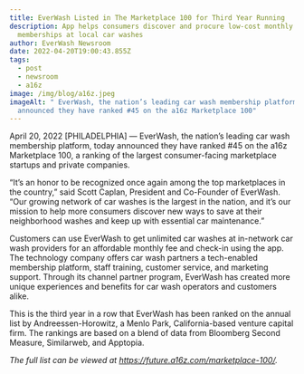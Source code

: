 ```yaml
---
title: EverWash Listed in The Marketplace 100 for Third Year Running
description: App helps consumers discover and procure low-cost monthly
  memberships at local car washes
author: EverWash Newsroom
date: 2022-04-20T19:00:43.855Z
tags:
  - post
  - newsroom
  - a16z
image: /img/blog/a16z.jpeg
imageAlt: " EverWash, the nation’s leading car wash membership platform, today
  announced they have ranked #45 on the a16z Marketplace 100"
---
```

April 20, 2022 \[PHILADELPHIA] — EverWash, the nation’s leading car wash membership platform, today announced they have ranked #45 on the a16z Marketplace 100, a ranking of the largest consumer-facing marketplace startups and private companies. 

“It’s an honor to be recognized once again among the top marketplaces in the country,” said Scott Caplan, President and Co-Founder of EverWash. “Our growing network of car washes is the largest in the nation, and it’s our mission to help more consumers discover new ways to save at their neighborhood washes and keep up with essential car maintenance.”

Customers can use EverWash to get unlimited car washes at in-network car wash providers for an affordable monthly fee and check-in using the app. The technology company offers car wash partners a tech-enabled membership platform, staff training, customer service, and marketing support. Through its channel partner program, EverWash has created more unique experiences and benefits for car wash operators and customers alike.

This is the third year in a row that EverWash has been ranked on the annual list by Andreessen-Horowitz, a Menlo Park, California-based venture capital firm. The rankings are based on a blend of data from Bloomberg Second Measure, Similarweb, and Apptopia. 

*The full list can be viewed at <https://future.a16z.com/marketplace-100/>.*